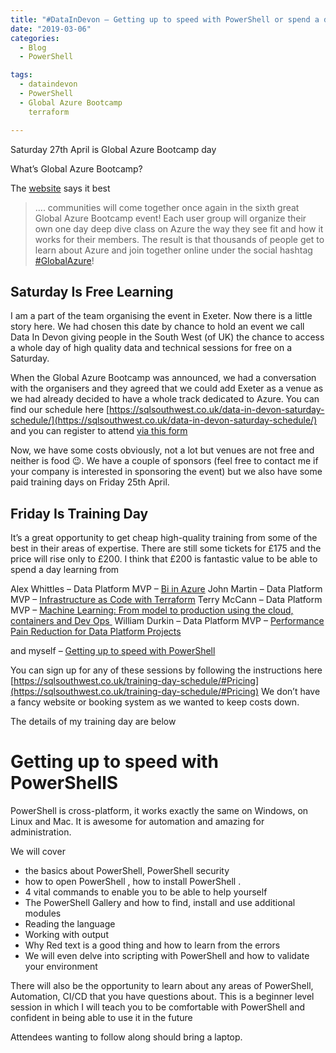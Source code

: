 ```yaml
---
title: "#DataInDevon – Getting up to speed with PowerShell or spend a day with one of four other MVPs :-)"
date: "2019-03-06"
categories:
  - Blog
  - PowerShell

tags:
  - dataindevon
  - PowerShell
  - Global Azure Bootcamp
    terraform

---
```

Saturday 27th April is Global Azure Bootcamp day

What’s Global Azure Bootcamp?

The [website](https://global.azurebootcamp.net/) says it best

> …. communities will come together once again in the sixth great Global Azure Bootcamp event! Each user group will organize their own one day deep dive class on Azure the way they see fit and how it works for their members. The result is that thousands of people get to learn about Azure and join together online under the social hashtag [#GlobalAzure](https://twitter.com/search?q=%23GlobalAzure)!

Saturday Is Free Learning
-------------------------

I am a part of the team organising the event in Exeter. Now there is a little story here. We had chosen this date by chance to hold an event we call Data In Devon giving people in the South West (of UK) the chance to access a whole day of high quality data and technical sessions for free on a Saturday.

When the Global Azure Bootcamp was announced, we had a conversation with the organisers and they agreed that we could add Exeter as a venue as we had already decided to have a whole track dedicated to Azure. You can find our schedule here [https://sqlsouthwest.co.uk/data-in-devon-saturday-schedule/](https://sqlsouthwest.co.uk/data-in-devon-saturday-schedule/) and you can register to attend [via this form](https://www.eventbrite.com/e/data-in-devon-registration-50262066193v) 

Now, we have some costs obviously, not a lot but venues are not free and neither is food 😉. We have a couple of sponsors (feel free to contact me if your company is interested in sponsoring the event) but we also have some paid training days on Friday 25th April.

Friday Is Training Day
----------------------

It’s a great opportunity to get cheap high-quality training from some of the best in their areas of expertise. There are still some tickets for £175 and the price will rise only to £200. I think that £200 is fantastic value to be able to spend a day learning from

Alex Whittles – Data Platform MVP – [Bi in Azure](https://sqlsouthwest.co.uk/training-day-schedule/#BiinAzure)
John Martin – Data Platform MVP – [Infrastructure as Code with Terraform](https://sqlsouthwest.co.uk/training-day-schedule/#InfrastructureAsCode)
Terry McCann – Data Platform MVP – [Machine Learning: From model to production using the cloud, containers and Dev Ops ](https://sqlsouthwest.co.uk/training-day-schedule/#MachineLearning)
William Durkin – Data Platform MVP – [Performance Pain Reduction for Data Platform Projects](https://sqlsouthwest.co.uk/training-day-schedule/#Performance)

and myself – [Getting up to speed with PowerShell](https://sqlsouthwest.co.uk/training-day-schedule/#Powershell)

You can sign up for any of these sessions by following the instructions here [https://sqlsouthwest.co.uk/training-day-schedule/#Pricing](https://sqlsouthwest.co.uk/training-day-schedule/#Pricing) We don’t have a fancy website or booking system as we wanted to keep costs down.

The details of my training day are below

Getting up to speed with PowerShell**S**
========================================

PowerShell is cross-platform, it works exactly the same on Windows, on Linux and Mac. It is awesome for automation and amazing for administration.

We will cover

*   the basics about PowerShell, PowerShell security
*   how to open PowerShell , how to install PowerShell .
*   4 vital commands to enable you to be able to help yourself
*   The PowerShell Gallery and how to find, install and use additional modules
*   Reading the language
*   Working with output
*   Why Red text is a good thing and how to learn from the errors
*   We will even delve into scripting with PowerShell and how to validate your environment

There will also be the opportunity to learn about any areas of PowerShell, Automation, CI/CD that you have questions about. This is a beginner level session in which I will teach you to be comfortable with PowerShell and confident in being able to use it in the future

Attendees wanting to follow along should bring a laptop.
